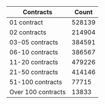 | Contracts          | Count   |
|--------------------|---------|
| 01 contract | 528139 |
| 02 contracts | 214904 |
| 03-05 contracts | 384591 |
| 06-10 contracts | 386567 |
| 11-20 contracts | 479226 |
| 21-50 contracts | 414146 |
| 51-100 contracts | 77715 |
| Over 100 contracts | 13833 |

